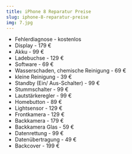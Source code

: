```yaml
---
title: iPhone 8 Reparatur Preise
slug: iphone-8-reparatur-preise
img: 7.jpg
---
```


- Fehlerdiagnose - kostenlos
- Display - 179 €
- Akku - 99 €
- Ladebuchse - 129 €
- Software - 69 €
- Wasserschaden, chemische Reinigung - 69 €
- kleine Reinigung - 39 €
- Standby (Ein/ Aus-Schalter) - 99 €
- Stummschalter - 99 €
- Lautstärkeregler - 99 €
- Homebutton - 89 €
- Lightsensor - 129 €
- Frontkamera - 129 €
- Backkamera - 179 €
- Backkamera Glas - 59 €
- Datenrettung - 99 €
- Datenübertragung - 49 €
- Backcover - 199 €
